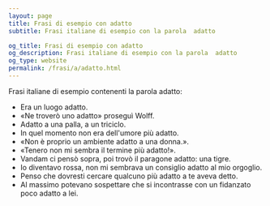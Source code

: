 ```yaml
---
layout: page
title: Frasi di esempio con adatto 
subtitle: Frasi italiane di esempio con la parola  adatto

og_title: Frasi di esempio con adatto 
og_description: Frasi italiane di esempio con la parola  adatto
og_type: website
permalink: /frasi/a/adatto.html
---
```


Frasi italiane di esempio contenenti la parola adatto:


- Era un luogo adatto.
- «Ne troverò uno adatto» proseguì Wolff.
- Adatto a una palla, a un triciclo.
- In quel momento non era dell'umore più adatto.
- «Non è proprio un ambiente adatto a una donna.».
- «Tenero non mi sembra il termine più adatto!».
- Vandam ci pensò sopra, poi trovò il paragone adatto: una tigre.
- Io diventavo rossa, non mi sembrava un consiglio adatto al mio orgoglio.
- Penso che dovresti cercare qualcuno più adatto a te aveva detto.
- Al massimo potevano sospettare che si incontrasse con un fidanzato poco adatto a lei.
